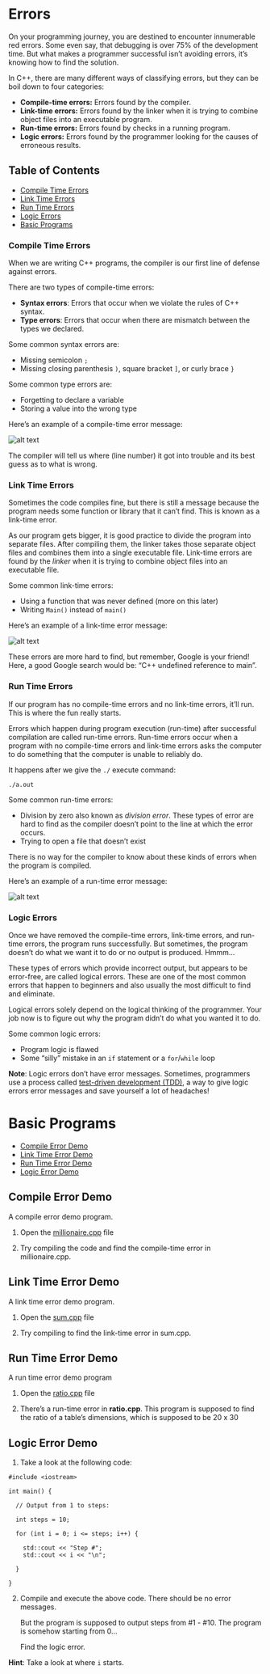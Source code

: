 # Errors

On your programming journey, you are destined to encounter innumerable red errors. Some even say, that debugging is over 75% of the development time. But what makes a programmer successful isn’t avoiding errors, it’s knowing how to find the solution.

In C++, there are many different ways of classifying errors, but they can be boil down to four categories:

- **Compile-time errors:** Errors found by the compiler.
- **Link-time errors:** Errors found by the linker when it is trying to combine object files into an executable program.
- **Run-time errors:** Errors found by checks in a running program.
- **Logic errors:** Errors found by the programmer looking for the causes of erroneous results.

## Table of Contents
- [Compile Time Errors](#Compile-time-Errors)
- [Link Time Errors](#Link-Time_Errors)
- [Run Time Errors](#Run-Time-Errors)
- [Logic Errors](#Logic-Errors)
- [Basic Programs](#Basic-Programs)


### Compile Time Errors

When we are writing C++ programs, the compiler is our first line of defense against errors.

There are two types of compile-time errors:

- **Syntax errors**: Errors that occur when we violate the rules of C++ syntax.
- **Type errors**: Errors that occur when there are mismatch between the types we declared.


Some common syntax errors are:

- Missing semicolon ```;```
- Missing closing parenthesis ```)```, square bracket ```]```, or curly brace ```}```


Some common type errors are:

- Forgetting to declare a variable
- Storing a value into the wrong type


Here’s an example of a compile-time error message:

![alt text](https://github.com/keldavis/c-plus-plus-practice/blob/master/foundations/4.%20Errors/compile-time-error.png)

The compiler will tell us where (line number) it got into trouble and its best guess as to what is wrong.

### Link Time Errors

Sometimes the code compiles fine, but there is still a message because the program needs some function or library that it can’t find. This is known as a link-time error.

As our program gets bigger, it is good practice to divide the program into separate files. After compiling them, the linker takes those separate object files and combines them into a single executable file. Link-time errors are found by the *linker* when it is trying to combine object files into an executable file.

Some common link-time errors:

- Using a function that was never defined (more on this later)
- Writing ```Main()``` instead of ```main()```

Here’s an example of a link-time error message:

![alt text](https://github.com/keldavis/c-plus-plus-practice/blob/master/foundations/4.%20Errors/link-time-error.png)

These errors are more hard to find, but remember, Google is your friend! Here, a good Google search would be: “C++ undefined reference to main”.

### Run Time Errors

If our program has no compile-time errors and no link-time errors, it’ll run. This is where the fun really starts.

Errors which happen during program execution (run-time) after successful compilation are called run-time errors. Run-time errors occur when a program with no compile-time errors and link-time errors asks the computer to do something that the computer is unable to reliably do.

It happens after we give the ```./``` execute command:

```./a.out```

Some common run-time errors:

- Division by zero also known as *division error*. These types of error are hard to find as the compiler doesn’t point to the line at which the error occurs.
- Trying to open a file that doesn’t exist

There is no way for the compiler to know about these kinds of errors when the program is compiled.

Here’s an example of a run-time error message:

![alt text](https://github.com/keldavis/c-plus-plus-practice/blob/master/foundations/4.%20Errors/run-time-error.png)

### Logic Errors

Once we have removed the compile-time errors, link-time errors, and run-time errors, the program runs successfully. But sometimes, the program doesn’t do what we want it to do or no output is produced. Hmmm…

These types of errors which provide incorrect output, but appears to be error-free, are called logical errors. These are one of the most common errors that happen to beginners and also usually the most difficult to find and eliminate.

Logical errors solely depend on the logical thinking of the programmer. Your job now is to figure out why the program didn’t do what you wanted it to do.

Some common logic errors:

- Program logic is flawed
- Some “silly” mistake in an ```if``` statement or a ```for```/```while``` loop

**Note**: Logic errors don’t have error messages. Sometimes, programmers use a process called [test-driven development (TDD)](https://en.wikipedia.org/wiki/Test-driven_development), a way to give logic errors error messages and save yourself a lot of headaches!


# Basic Programs

- [Compile Error Demo](#Compile-Error_Demo)
- [Link Time Error Demo](#Link-Time-Error-Demo)
- [Run Time Error Demo](#Run-TIme-Error_Demo)
- [Logic Error Demo](#Logic-Error-Demo)


## Compile Error Demo

A compile error demo program.

1. Open the [millionaire.cpp](https://github.com/keldavis/c-plus-plus-practice/blob/master/foundations/4.%20Errors/millionaire.cpp) file

2. Try compiling the code and find the compile-time error in millionaire.cpp.


## Link Time Error Demo

A link time error demo program.

1. Open the [sum.cpp](https://github.com/keldavis/c-plus-plus-practice/blob/master/foundations/4.%20Errors/sum.cpp) file

2. Try compiling to find the link-time error in sum.cpp.


## Run Time Error Demo

A run time error demo program

1. Open the [ratio.cpp](https://github.com/keldavis/c-plus-plus-practice/blob/master/foundations/4.%20Errors/ratio.cpp) file

2. There’s a run-time error in **ratio.cpp**. This program is supposed to find the ratio of a table’s dimensions, which is supposed to be 20 x 30

## Logic Error Demo

1. Take a look at the following code:

```
#include <iostream>

int main() {
  
  // Output from 1 to steps:
  
  int steps = 10;
  
  for (int i = 0; i <= steps; i++) {
    
    std::cout << "Step #";
    std::cout << i << "\n";
    
  }
  
}
```

2. Compile and execute the above code. There should be no error messages.

	But the program is supposed to output steps from #1 - #10. The program is somehow starting from 0…

	Find the logic error.

**Hint**: Take a look at where ```i``` starts.